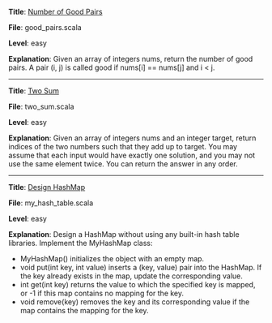 **Title**: [Number of Good Pairs](https://leetcode.com/problems/number-of-good-pairs/)

**File**: good_pairs.scala

**Level**: easy

**Explanation**: Given an array of integers nums, return the number of good pairs.
A pair (i, j) is called good if nums[i] == nums[j] and i < j.

---

**Title**: [Two Sum](https://leetcode.com/problems/two-sum/description/)

**File**: two_sum.scala

**Level**: easy

**Explanation**: Given an array of integers nums and an integer target, return indices of the two numbers such that they add up to target.
You may assume that each input would have exactly one solution, and you may not use the same element twice.
You can return the answer in any order.

---

**Title**: [Design HashMap](https://leetcode.com/problems/design-hashmap)

**File**: my_hash_table.scala

**Level**: easy

**Explanation**: Design a HashMap without using any built-in hash table libraries.
Implement the MyHashMap class:
- MyHashMap() initializes the object with an empty map.
- void put(int key, int value) inserts a (key, value) pair into the HashMap. If the key already exists in the map, update the corresponding value.
- int get(int key) returns the value to which the specified key is mapped, or -1 if this map contains no mapping for the key.
- void remove(key) removes the key and its corresponding value if the map contains the mapping for the key.




